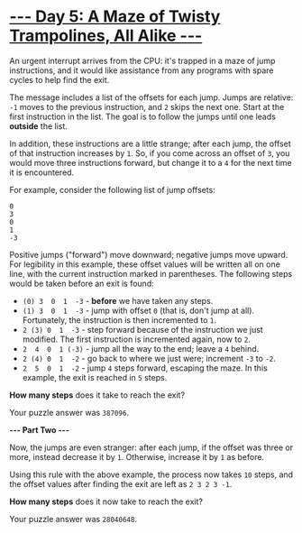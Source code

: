 # [--- Day 5: A Maze of Twisty Trampolines, All Alike ---](http://adventofcode.com/2017/day/5)

An urgent interrupt arrives from the CPU: it's trapped in a maze of jump instructions, and it would like assistance from any programs with spare cycles to help find the exit.

The message includes a list of the offsets for each jump. Jumps are relative: ``-1`` moves to the previous instruction, and ``2`` skips the next one. Start at the first instruction in the list. The goal is to follow the jumps until one leads **outside** the list.

In addition, these instructions are a little strange; after each jump, the offset of that instruction increases by ``1``. So, if you come across an offset of ``3``, you would move three instructions forward, but change it to a ``4`` for the next time it is encountered.

For example, consider the following list of jump offsets:
```
0
3
0
1
-3
```
Positive jumps ("forward") move downward; negative jumps move upward. For legibility in this example, these offset values will be written all on one line, with the current instruction marked in parentheses. The following steps would be taken before an exit is found:

- ``(0) 3  0  1  -3``  - **before** we have taken any steps.
- ``(1) 3  0  1  -3``  - jump with offset ``0`` (that is, don't jump at all). Fortunately, the instruction is then incremented to ``1``.
-  ``2 (3) 0  1  -3``  - step forward because of the instruction we just modified. The first instruction is incremented again, now to ``2``.
-  ``2  4  0  1 (-3)`` - jump all the way to the end; leave a ``4`` behind.
-  ``2 (4) 0  1  -2``  - go back to where we just were; increment ``-3`` to ``-2``.
-  ``2  5  0  1  -2``  - jump ``4`` steps forward, escaping the maze.
In this example, the exit is reached in ``5`` steps.

**How many steps** does it take to reach the exit?

Your puzzle answer was ``387096``.

**--- Part Two ---**

Now, the jumps are even stranger: after each jump, if the offset was three or more, instead decrease it by ``1``. Otherwise, increase it by ``1`` as before.

Using this rule with the above example, the process now takes ``10`` steps, and the offset values after finding the exit are left as ``2 3 2 3 -1``.

**How many steps** does it now take to reach the exit?

Your puzzle answer was ``28040648``.
